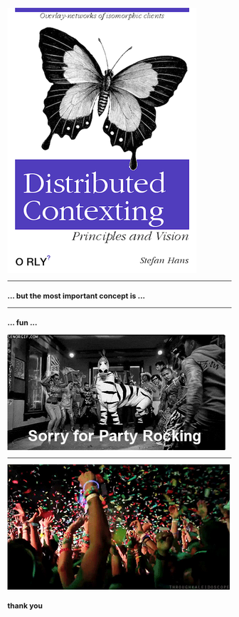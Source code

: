

![Distributed Contexting](assets/image/Distributed-Contexting.png)

---


### ... but the most important concept is ...

---

### ... fun ...

![party](assets/image/giphy-2.gif)

---

![party](assets/image/giphy-3.gif)

### thank you

